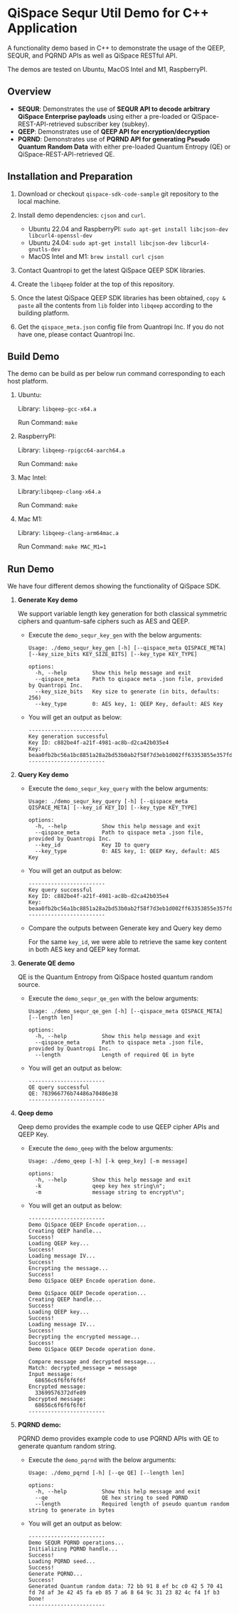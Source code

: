 # QiSpace Sequr Util Demo for C++ Application

  A functionality demo based in C++ to demonstrate the usage of the QEEP, SEQUR, and PQRND APIs as well as QiSpace RESTful API.

  The demos are tested on Ubuntu, MacOS Intel and M1, RaspberryPI.

## **Overview**

- **SEQUR**: Demonstrates the use of **SEQUR API to decode arbitrary QiSpace Enterprise payloads** using either a pre-loaded or QiSpace-REST-API-retrieved subscriber key (subkey).
- **QEEP**: Demonstrates use of **QEEP API for encryption/decryption** 
- **PQRND**: Demonstrates use of **PQRND API for generating Pseudo Quantum Random Data** with either pre-loaded Quantum Entropy (QE) or QiSpace-REST-API-retrieved QE.

## **Installation and Preparation**
1. Download or checkout `qispace-sdk-code-sample` git repository to the local machine.

2. Install demo dependencies: `cjson` and `curl`.
  
    - Ubuntu 22.04 and RaspberryPI:  `sudo apt-get install libcjson-dev libcurl4-openssl-dev`
    - Ubuntu 24.04: `sudo apt-get install libcjson-dev libcurl4-gnutls-dev`
    - MacOS Intel and M1:  `brew install curl cjson`

3. Contact Quantropi to get the latest QiSpace QEEP SDK libraries.

4. Create the `libqeep` folder at the top of this repository.

5. Once the latest QiSpace QEEP SDK libraries has been obtained, `copy & paste` all the contents from `lib` folder into `libqeep` according to the building platform.

6. Get the `qispace_meta.json` config file from Quantropi Inc. If you do not have one, please contact Quantropi Inc.

## **Build Demo**

The demo can be build as per below run command corresponding to each host platform.

1. Ubuntu: 
    
    Library: `libqeep-gcc-x64.a` 

    Run Command: `make`

2. RaspberryPI: 
    
    Library: `libqeep-rpigcc64-aarch64.a`

    Run Command: `make`

3. Mac Intel: 

    Library:`libqeep-clang-x64.a`

    Run Command: `make`

4. Mac M1: 
    
    Library: `libqeep-clang-arm64mac.a`

    Run Command: `make MAC_M1=1`

## **Run Demo**

We have four different demos showing the functionality of QiSpace SDK.

1. **Generate Key demo**

    We support variable length key generation for both classical symmetric ciphers and quantum-safe ciphers such as AES and QEEP.

    - Execute the `demo_sequr_key_gen` with the below arguments:

      ```
      Usage: ./demo_sequr_key_gen [-h] [--qispace_meta QISPACE_META] [--key_size_bits KEY_SIZE_BITS] [--key_type KEY_TYPE]

      options:
        -h, --help        Show this help message and exit
        --qispace_meta    Path to qispace meta .json file, provided by Quantropi Inc.
        --key_size_bits   Key size to generate (in bits, defaults: 256)
        --key_type        0: AES key, 1: QEEP Key, default: AES Key
      ```

    - You will get an output as below:

      ```
      ------------------------
      Key generation successful
      Key ID: c882be4f-a21f-4981-ac8b-d2ca42b035e4
      Key: beaa0fb2bc56a1bc8851a28a2bd53b0ab2f58f7d3eb1d002ff63353855e357fd
      ------------------------
      ```

2. **Query Key demo**

    - Execute the `demo_sequr_key_query` with the below arguments:

      ```
      Usage: ./demo_sequr_key_query [-h] [--qispace_meta QISPACE_META] [--key_id KEY_ID] [--key_type KEY_TYPE]

      options:
        -h, --help           Show this help message and exit
        --qispace_meta       Path to qispace meta .json file, provided by Quantropi Inc.
        --key_id             Key ID to query
        --key_type           0: AES key, 1: QEEP Key, default: AES Key
      ```

    - You will get an output as below:

      ```
      ------------------------
      Key query successful
      Key ID: c882be4f-a21f-4981-ac8b-d2ca42b035e4
      Key: beaa0fb2bc56a1bc8851a28a2bd53b0ab2f58f7d3eb1d002ff63353855e357fd
      ------------------------
      ```

    - Compare the outputs between Generate key and Query key demo

      For the same `key_id`, we were able to retrieve the same key content in both AES key and QEEP key format.

3. **Generate QE demo**

    QE is the Quantum Entropy from QiSpace hosted quantum random source.
  
    - Execute the `demo_sequr_qe_gen` with the below arguments:

      ```
      Usage: ./demo_sequr_qe_gen [-h] [--qispace_meta QISPACE_META] [--length len]

      options:
        -h, --help           Show this help message and exit
        --qispace_meta       Path to qispace meta .json file, provided by Quantropi Inc.
        --length             Length of required QE in byte
      ```

    - You will get an output as below:

      ```
      ------------------------
      QE query successful
      QE: 783966776b74486a70486e38
      ------------------------
      ```

4. **Qeep demo**

    Qeep demo provides the example code to use QEEP cipher APIs and QEEP Key.

    - Execute the `demo_qeep` with the below arguments:

      ```
      Usage: ./demo_qeep [-h] [-k qeep_key] [-m message]

      options:
        -h, --help        Show this help message and exit
        -k                qeep key hex string\n";
        -m                message string to encrypt\n";
      ```

    - You will get an output as below:

      ```
      ------------------------
      Demo QiSpace QEEP Encode operation...
      Creating QEEP handle...
      Success!
      Loading QEEP key...
      Success!
      Loading message IV...
      Success!
      Encrypting the message...
      Success!
      Demo QiSpace QEEP Encode operation done.

      Demo QiSpace QEEP Decode operation...
      Creating QEEP handle...
      Success!
      Loading QEEP key...
      Success!
      Loading message IV...
      Success!
      Decrypting the encrypted message...
      Success!
      Demo QiSpace QEEP Decode operation done.

      Compare message and decrypted message...
      Match: decrypted_message = message 
      Input message: 
        68656c6f6f6f6f6f
      Encrypted message: 
        33699576372dfe89
      Decrypted message: 
        68656c6f6f6f6f6f
      ------------------------
      ```

5. **PQRND demo:**

    PQRND demo provides example code to use PQRND APIs with QE to generate quantum random string.

    - Execute the `demo_pqrnd` with the below arguments:

      ```
      Usage: ./demo_pqrnd [-h] [--qe QE] [--length len]

      options:
        -h, --help           Show this help message and exit
        --qe                 QE hex string to seed PQRND
        --length             Required length of pseudo quantum random string to generate in bytes
      ```

    - You will get an output as below:

      ```
      ------------------------
      Demo SEQUR PQRND operations...
      Initializing PQRND handle...
      Success!
      Loading PQRND seed...
      Success!
      Generate PQRND...
      Success!
      Generated Quantum random data: 72 bb 91 8 ef bc c0 42 5 70 41 fd 7d af 3e 42 45 fa eb 85 7 a6 8 64 9c 31 23 82 4c f4 1f b3 
      Done!
      ------------------------
      ```